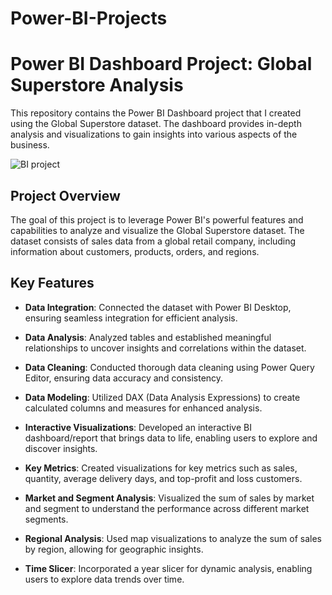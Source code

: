 # Power-BI-Projects

# Power BI Dashboard Project: Global Superstore Analysis
This repository contains the Power BI Dashboard project that I created using the Global Superstore dataset. The dashboard provides in-depth analysis and visualizations to gain insights into various aspects of the business.

![BI project](https://github.com/data-enthusiast-shubhs/Power-BI-Projects/assets/115934788/3963f423-4e7d-4017-9002-cdf1af682a46)

## Project Overview
The goal of this project is to leverage Power BI's powerful features and capabilities to analyze and visualize the Global Superstore dataset. The dataset consists of sales data from a global retail company, including information about customers, products, orders, and regions.

## Key Features
* **Data Integration**: Connected the dataset with Power BI Desktop, ensuring seamless integration for efficient analysis.

* **Data Analysis**: Analyzed tables and established meaningful relationships to uncover insights and correlations within the dataset.

* **Data Cleaning**: Conducted thorough data cleaning using Power Query Editor, ensuring data accuracy and consistency.

* **Data Modeling**: Utilized DAX (Data Analysis Expressions) to create calculated columns and measures for enhanced analysis.

* **Interactive Visualizations**: Developed an interactive BI dashboard/report that brings data to life, enabling users to explore and discover insights.

* **Key Metrics**: Created visualizations for key metrics such as sales, quantity, average delivery days, and top-profit and loss customers.

* **Market and Segment Analysis**: Visualized the sum of sales by market and segment to understand the performance across different market segments.

* **Regional Analysis**: Used map visualizations to analyze the sum of sales by region, allowing for geographic insights.

* **Time Slicer**: Incorporated a year slicer for dynamic analysis, enabling users to explore data trends over time.

